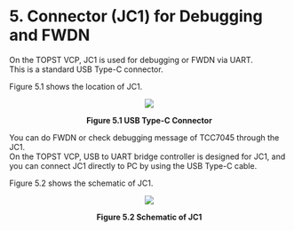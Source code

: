 # 5. Connector (JC1) for Debugging and FWDN  


On the TOPST VCP, JC1 is used for debugging or FWDN via UART.  
This is a standard USB Type-C connector.  

Figure 5.1 shows the location of JC1.  
<p align="center"><img src="https://github.com/topst-development/Documentation/assets/161264431/bc24b618-293a-4df5-b9c8-187dcd8d2cac"></p>  
<p align="center"><strong>Figure 5.1 USB Type-C Connector</strong></p>  

You can do FWDN or check debugging message of TCC7045 through the JC1.  
On the TOPST VCP, USB to UART bridge controller is designed for JC1, and you can connect JC1 directly to PC by using the USB Type-C cable.  

Figure 5.2 shows the schematic of JC1.  
<p align="center"><img src="https://github.com/Topst-Dev/Documentation/assets/161264431/e41b0085-3985-41bc-b036-cd203575ad20"></p>  
<p align="center"><strong>Figure 5.2 Schematic of JC1</strong></p>  
